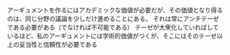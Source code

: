 アーギュメントを作るにはアカデミックな価値が必要だが、その価値となり得るのは、同じ分野の議論を少しだけ進めることにある。
それは常にアンチテーゼである必要がある（でなければ不可能である）
テーゼが大衆化していればしているほど、私のアーギュメントには学術的価値がつくが、そこにはそのテーゼ以上の妥当性と信頼性が必要である
